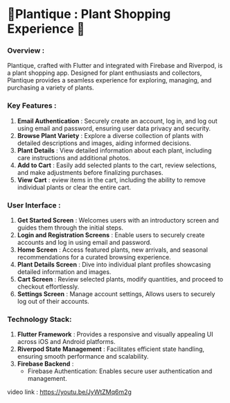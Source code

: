 # 🌿Plantique : Plant Shopping Experience 🌱

### Overview :

Plantique, crafted with Flutter and integrated with Firebase and Riverpod, is a plant shopping app. Designed for plant enthusiasts and collectors, Plantique provides a seamless experience for exploring, managing, and purchasing a variety of plants.

### Key Features :

1. **Email Authentication** : Securely create an account, log in, and log out using email and password, ensuring user data privacy and security.
2. **Browse Plant Variety** : Explore a diverse collection of plants with detailed descriptions and images, aiding informed decisions.
3. **Plant Details** : View detailed information about each plant, including care instructions and additional photos.
4. **Add to Cart** : Easily add selected plants to the cart, review selections, and make adjustments before finalizing purchases.
5. **View Cart** : eview items in the cart, including the ability to remove individual plants or clear the entire cart.

### User Interface :

1. **Get Started Screen** : Welcomes users with an introductory screen and guides them through the initial steps.
2. **Login and Registration Screens** : Enable users to securely create accounts and log in using email and password.
3. **Home Screen** : Access featured plants, new arrivals, and seasonal recommendations for a curated browsing experience.
4. **Plant Details Screen** : Dive into individual plant profiles showcasing detailed information and images.
5. **Cart Screen** : Review selected plants, modify quantities, and proceed to checkout effortlessly.
6. **Settings Screen** : Manage account settings, Allows users to securely log out of their accounts.

### Technology Stack:
1. **Flutter Framework** : Provides a responsive and visually appealing UI across iOS and Android platforms.
2. **Riverpod State Management** : Facilitates efficient state handling, ensuring smooth performance and scalability.
3. **Firebase Backend** :
    - Firebase Authentication: Enables secure user authentication and management.


video link : https://youtu.be/JyWtZMq6m2g
